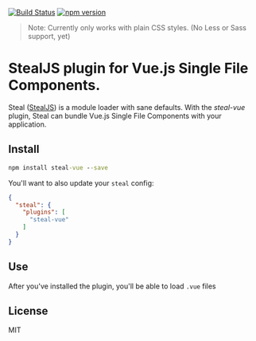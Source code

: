 [![Build Status](https://travis-ci.org/stealjs/steal-vue.svg?branch=master)](https://travis-ci.org/stealjs/steal-vue)
[![npm version](https://badge.fury.io/js/steal-vue.svg)](https://badge.fury.io/js/steal-vue)

> Note: Currently only works with plain CSS styles.  (No Less or Sass support, yet)
# StealJS plugin for Vue.js Single File Components.

Steal ([StealJS](http://stealjs.com/)) is a module loader with sane defaults.  With the _steal-vue_ plugin, Steal can bundle Vue.js Single File Components with your application.

## Install

```cmd
npm install steal-vue --save
```

You'll want to also update your `steal` config:

```json
{
  "steal": {
    "plugins": [
      "steal-vue"
    ]
  }
}
```

## Use

After you've installed the plugin, you'll be able to load `.vue` files
## License

MIT